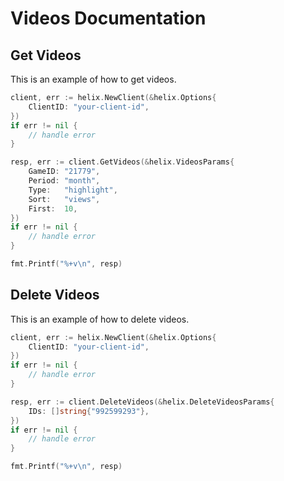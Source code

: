 # Videos Documentation

## Get Videos

This is an example of how to get videos.

```go
client, err := helix.NewClient(&helix.Options{
    ClientID: "your-client-id",
})
if err != nil {
    // handle error
}

resp, err := client.GetVideos(&helix.VideosParams{
    GameID: "21779",
    Period: "month",
    Type:   "highlight",
    Sort:   "views",
    First:  10,
})
if err != nil {
    // handle error
}

fmt.Printf("%+v\n", resp)
```

## Delete Videos

This is an example of how to delete videos.

```go
client, err := helix.NewClient(&helix.Options{
    ClientID: "your-client-id",
})
if err != nil {
    // handle error
}

resp, err := client.DeleteVideos(&helix.DeleteVideosParams{
    IDs: []string{"992599293"},
})
if err != nil {
    // handle error
}

fmt.Printf("%+v\n", resp)
```
